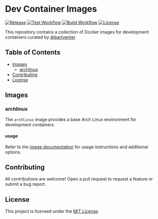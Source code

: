 # Dev Container Images

[![Release](https://img.shields.io/github/release/bartventer/devcontainer-images.svg)](https://github.com/bartventer/devcontainer-images/releases/latest)
[![Test Workflow](https://github.com/bartventer/devcontainer-images/actions/workflows/test.yml/badge.svg)](https://github.com/bartventer/devcontainer-images/actions/workflows/test.yml)
[![Build Workflow](https://github.com/bartventer/devcontainer-images/actions/workflows/build.yml/badge.svg)](https://github.com/bartventer/devcontainer-images/actions/workflows/build.yml)
[![License](https://img.shields.io/github/license/bartventer/devcontainer-images.svg)](LICENSE)

This repository contains a _collection_ of Docker images for development containers curated by [@bartventer](https://github.com/bartventer).

## Table of Contents

-   [Images](#images)
    -   [archlinux](#archlinux)
-   [Contributing](#contributing)
-   [License](#license)

## Images

### archlinux

The `archlinux` image provides a base Arch Linux environment for development containers.

#### usage

Refer to the [image documentation](src/archlinux/README.md) for usage instructions and additional options.

## Contributing

All contributions are welcome! Open a pull request to request a feature or submit a bug report.

## License

This project is licensed under the [MIT License](LICENSE).